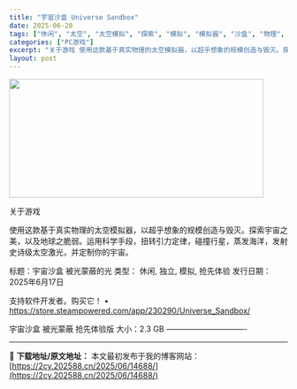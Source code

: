 ```yaml
---
title: "宇宙沙盒 Universe Sandbox"
date: 2025-06-20
tags: ["休闲", "太空", "太空模拟", "探索", "模拟", "模拟器", "沙盒", "物理", "独立", "科学"]
categories: ["PC游戏"]
excerpt: "关于游戏 使用这款基于真实物理的太空模拟器，以超乎想象的规模创造与毁灭。探索宇宙之美，以及地球之脆弱。运用科学手段，扭转引力定律，碰撞行星，蒸发海洋，发射史诗级太空激光，并定制你的宇宙。 标题：宇宙沙盒 被光蒙蔽的光 类型： 休闲, 独立, 模拟, 抢先体验 发行日期：2025年6月17日 支持软件&hellip;"
layout: post
---
```


<img class="aligncenter size-full wp-image-14689" src="https://2cy.202588.cn/wp-content/uploads/2025/06/2025062004372988.jpg" alt="" width="460" height="215" />

关于游戏

使用这款基于真实物理的太空模拟器，以超乎想象的规模创造与毁灭。探索宇宙之美，以及地球之脆弱。运用科学手段，扭转引力定律，碰撞行星，蒸发海洋，发射史诗级太空激光，并定制你的宇宙。

标题：宇宙沙盒 被光蒙蔽的光
类型： 休闲, 独立, 模拟, 抢先体验
发行日期：2025年6月17日

支持软件开发者。购买它！
• https://store.steampowered.com/app/230290/Universe_Sandbox/

宇宙沙盒 被光蒙蔽 抢先体验版
大小：2.3 GB
——————————-

---
📖 **下载地址/原文地址：** 本文最初发布于我的博客网站：[https://2cy.202588.cn/2025/06/14688/](https://2cy.202588.cn/2025/06/14688/)

